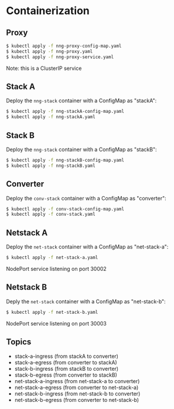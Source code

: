 # Containerization

## Proxy
```bash
$ kubectl apply -f nng-proxy-config-map.yaml
$ kubectl apply -f nng-proxy.yaml
$ kubectl apply -f nng-proxy-service.yaml
```

Note: this is a ClusterIP service 

## Stack A
Deploy the `nng-stack` container with a ConfigMap as "stackA":
```bash
$ kubectl apply -f nng-stackA-config-map.yaml
$ kubectl apply -f nng-stackA.yaml
```

## Stack B
Deploy the `nng-stack` container with a ConfigMap as "stackB":
```bash
$ kubectl apply -f nng-stackB-config-map.yaml
$ kubectl apply -f nng-stackB.yaml
```

## Converter
Deploy the `conv-stack` container with a ConfigMap as "converter":
```bash
$ kubectl apply -f conv-stack-config-map.yaml
$ kubectl apply -f conv-stack.yaml
```

## Netstack A
Deploy the `net-stack` container with a ConfigMap as "net-stack-a":
```bash
$ kubectl apply -f net-stack-a.yaml
```

NodePort service listening on port 30002

## Netstack B
Deply the `net-stack` container with a ConfigMap as "net-stack-b":
```bash
$ kubectl apply -f net-stack-b.yaml
```

NodePort service listening on port 30003

## Topics
- stack-a-ingress (from stackA to converter)
- stack-a-egress (from converter to stackA)
- stack-b-ingress (from stackB to converter)
- stack-b-egress (from converter to stackB)
- net-stack-a-ingress (from net-stack-a to converter)
- net-stack-a-egress (from converter to net-stack-a)
- net-stack-b-ingress (from net-stack-b to converter)
- net-stack-b-egress (from converter to net-stack-b)